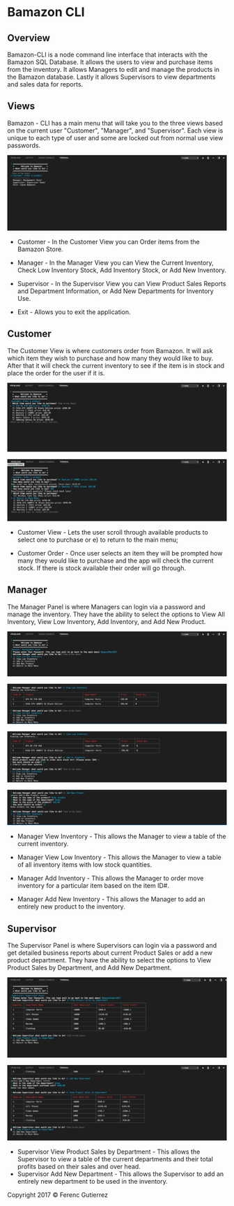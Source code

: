 # Bamazon CLI

## Overview

Bamazon-CLI is a node command line interface that interacts with the Bamazon SQL Database. It allows the users to view and purchase items from the inventory. It allows Managers to edit and manage the products in the Bamazon database. Lastly it allows Supervisors to view departments  and sales data for reports.

## Views


Bamazon - CLI has a main menu that will take you to the three views based on the current user "Customer", "Manager", and "Supervisor". Each view is unique to each type of user and some are locked out from normal use view passwords.

![Main Menu](./screens/app-main.png?raw=true "Main Menu")

* Customer - In the Customer View you can Order items from the Bamazon Store.

* Manager - In the Manager View you can View the Current Inventory, Check Low Inventory Stock, Add Inventory Stock, or Add New Inventory.

* Supervisor - In the Supervisor View you can View Product Sales Reports and Department Information, or Add New Departments for Inventory Use.

* Exit - Allows you to exit the application.

## Customer

The Customer View is where customers order from Bamazon. It will ask which item they wish to purchase and how many they would like to buy. After that it will check the current inventory to see if the item is in stock and place the order for the user if it is.

![Customer View](./screens/cus-order.png?raw=true "Customer View")

![Customer Exit](./screens/cus-order-exit.png?raw=true "Customer Exit")

* Customer View - Lets the user scroll through available products to select one to purchase or e) to return to the main menu;

* Customer Order - Once user selects an item they will be prompted how many they would like to purchase and the app will check the current stock. If there is stock available their order will go through.

## Manager

The Manager Panel is where Managers can login via a password and manage the inventory. They have the ability to select the options to View All Inventory, View Low Inventory, Add Inventory, and Add New Product.

![Manager Panel](./screens/man-panel-login.png?raw=true "Manager Panel")

![Manager Low](./screens/man-panel-view-low.png?raw=true "Manager Low")

![Manager Add](./screens/man-panel-add-inv.png?raw=true "Mananger Add")

![Manager New](./screens/man-panel-add-new.png?raw=true "Manager New")

* Manager View Inventory - This allows the Manager to view a table of the current inventory.

* Manager View Low Inventory - This allows the Manager to view a table of all inventory items with low stock quantities.

* Manager Add Inventory - This allows the Manager to order move inventory for a particular item based on the item ID#.

* Manager Add New Inventory - This allows the Manager to add an entirely new product to the inventory.

## Supervisor

The Supervisor Panel is where Supervisors can login via a password and get detailed business reports about current Product Sales or add a new product department. They have the ability to select the options to View Product Sales by Department, and Add New Department.

![Supervisor Product](./screens/sup-panel-report.png?raw=true "Supervisor Product")

![Supervisor Dept](./screens/sup-panel-add-dept.png?raw=true "Supervisor Dept")

* Supervisor View Product Sales by Department - This allows the Supervisor to view a table of the current departments and their total profits based on their sales and over head.
* Supervisor Add New Department - This allows the Supervisor to add an entirely new department to be used in the inventory.


Copyright 2017 © Ferenc Gutierrez
